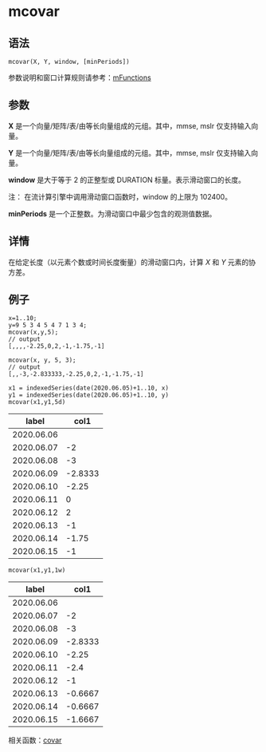# mcovar

## 语法

`mcovar(X, Y, window, [minPeriods])`

参数说明和窗口计算规则请参考：[mFunctions](../themes/mFunctions.md)

## 参数

**X** 是一个向量/矩阵/表/由等长向量组成的元组。其中，mmse, mslr 仅支持输入向量。

**Y** 是一个向量/矩阵/表/由等长向量组成的元组。其中，mmse, mslr 仅支持输入向量。

**window** 是大于等于 2 的正整型或 DURATION 标量。表示滑动窗口的长度。

注： 在流计算引擎中调用滑动窗口函数时，window 的上限为 102400。

**minPeriods** 是一个正整数。为滑动窗口中最少包含的观测值数据。

## 详情

在给定长度（以元素个数或时间长度衡量）的滑动窗口内，计算 *X* 和 *Y* 元素的协方差。

## 例子

```
x=1..10;
y=9 5 3 4 5 4 7 1 3 4;
mcovar(x,y,5);
// output
[,,,,-2.25,0,2,-1,-1.75,-1]

mcovar(x, y, 5, 3);
// output
[,,-3,-2.833333,-2.25,0,2,-1,-1.75,-1]

x1 = indexedSeries(date(2020.06.05)+1..10, x)
y1 = indexedSeries(date(2020.06.05)+1..10, y)
mcovar(x1,y1,5d)
```

| label | col1 |
| --- | --- |
| 2020.06.06 |  |
| 2020.06.07 | -2 |
| 2020.06.08 | -3 |
| 2020.06.09 | -2.8333 |
| 2020.06.10 | -2.25 |
| 2020.06.11 | 0 |
| 2020.06.12 | 2 |
| 2020.06.13 | -1 |
| 2020.06.14 | -1.75 |
| 2020.06.15 | -1 |

```
mcovar(x1,y1,1w)
```

| label | col1 |
| --- | --- |
| 2020.06.06 |  |
| 2020.06.07 | -2 |
| 2020.06.08 | -3 |
| 2020.06.09 | -2.8333 |
| 2020.06.10 | -2.25 |
| 2020.06.11 | -2.4 |
| 2020.06.12 | -1 |
| 2020.06.13 | -0.6667 |
| 2020.06.14 | -0.6667 |
| 2020.06.15 | -1.6667 |

相关函数：[covar](../c/covar.md)

